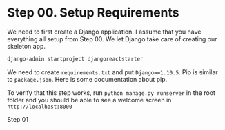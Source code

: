 # Step 00. Setup Requirements

We need to first create a Django application. I assume that you have everything all setup from Step 00. We let Django take care of creating our skeleton app.

```python
django-admin startproject djangoreactstarter
```

We need to create `requirements.txt` and put `Django==1.10.5`. Pip is similar to `package.json`. Here is some documentation about pip.

To verify that this step works, run `python manage.py runserver` in the root folder and you should be able to see a welcome screen in `http://localhost:8000`

Step 01

